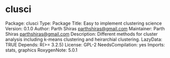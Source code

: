 # clusci

Package: clusci
Type: Package
Title: Easy to implement clustering science
Version: 0.1.0
Author: Parth Shiras <parthshiras@gmail.com>
Maintainer: Parth Shiras <parthshiras@gmail.com>
Description: Different methods for cluster analysis including k-means clustering
    and heirarchial clustering.
LazyData: TRUE
Depends:
    R(>= 3.2.5)
License: GPL-2
NeedsCompilation: yes
Imports: stats, graphics
RoxygenNote: 5.0.1
